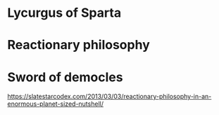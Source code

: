 
# Lycurgus of Sparta
# Reactionary philosophy
# Sword of democles

https://slatestarcodex.com/2013/03/03/reactionary-philosophy-in-an-enormous-planet-sized-nutshell/
